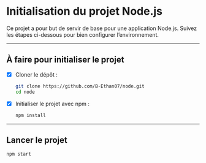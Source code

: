 # Initialisation du projet Node.js

Ce projet a pour but de servir de base pour une application Node.js. Suivez les étapes ci-dessous pour bien configurer l’environnement.

---

## À faire pour initialiser le projet

- [x] Cloner le dépôt :
  ```bash
  git clone https://github.com/B-Ethan07/node.git
  cd node
  ```
- [x] Initialiser le projet avec npm :
  ```bash
  npm install
  ```
---

## Lancer le projet

```bash
npm start
```


